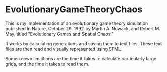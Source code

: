 EvolutionaryGameTheoryChaos
===========================

This is my implementation of an evolutionary game theory simulation published in Nature, October 29, 1992 by
Martin A. Nowack, and Robert M. May, titled "Evolutionary Games and Spatial Chaos."

It works by calculating generations and saving them to text files. These text files are then read and visually represented
using SFML.

Some known limititions are the time it takes to calculate particularly large grids, and the time it takes to read them.


